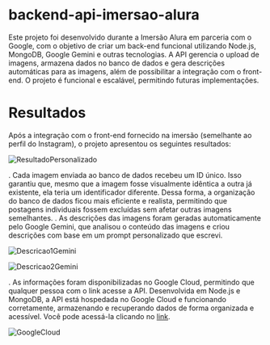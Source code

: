 # backend-api-imersao-alura
Este projeto foi desenvolvido durante a Imersão Alura em parceria com o Google, com o objetivo de criar um back-end funcional utilizando Node.js, MongoDB, Google Gemini e outras tecnologias. A API gerencia o upload de imagens, armazena dados no banco de dados e gera descrições automáticas para as imagens, além de possibilitar a integração com o front-end. O projeto é funcional e escalável, permitindo futuras implementações.

# Resultados
Após a integração com o front-end fornecido na imersão (semelhante ao perfil do Instagram), o projeto apresentou os seguintes resultados:

![ResultadoPersonalizado](https://github.com/user-attachments/assets/f5b954a3-5632-478b-8ef3-71060201e408)

. Cada imagem enviada ao banco de dados recebeu um ID único. Isso garantiu que, mesmo que a imagem fosse visualmente idêntica a outra já existente, ela teria um identificador diferente. Dessa forma, a organização do banco de dados ficou mais eficiente e realista, permitindo que postagens individuais fossem excluídas sem afetar outras imagens semelhantes.
. As descrições das imagens foram geradas automaticamente pelo Google Gemini, que analisou o conteúdo das imagens e criou descrições com base em um prompt personalizado que escrevi.

![Descricao1Gemini](https://github.com/user-attachments/assets/3959e414-76fa-4d88-a5cf-7ffc6021037d)

![Descricao2Gemini](https://github.com/user-attachments/assets/c0325db9-f6a9-41e4-8a45-3592721ae025)

. As informações foram disponibilizadas no Google Cloud, permitindo que qualquer pessoa com o link acesse a API. Desenvolvida em Node.js e MongoDB, a API está hospedada no Google Cloud e funcionando corretamente, armazenando e recuperando dados de forma organizada e acessível. Você pode acessá-la clicando no [link](https://backend-api-imersao-alura-502727767460.southamerica-east1.run.app/posts). 

![GoogleCloud](https://github.com/user-attachments/assets/8df765a8-4c1d-49ec-a866-8bb5de0c5562)


